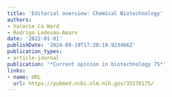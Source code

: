 ```yaml
---
title: 'Editorial overview: Chemical Biotechnology'
authors:
- Valerie Ca Ward
- Rodrigo Ledesma-Amaro
date: '2022-01-01'
publishDate: '2024-09-19T17:20:19.923466Z'
publication_types:
- article-journal
publication: '*Current opinion in biotechnology 75*'
links:
- name: URL
  url: https://pubmed.ncbi.nlm.nih.gov/35570175/
---
```

